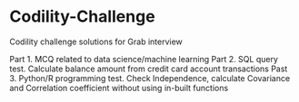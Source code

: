 # Codility-Challenge
Codility challenge solutions for Grab interview

Part 1. MCQ related to data science/machine learning
Part 2. SQL query test. Calculate balance amount from credit card account transactions
Past 3. Python/R programming test. Check Independence, calculate Covariance and Correlation coefficient without using in-built functions
